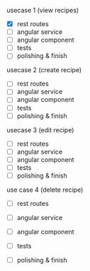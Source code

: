 usecase 1 (view recipes)
- [x] rest routes
- [ ] angular service
- [ ] angular component
- [ ] tests
- [ ] polishing & finish

usecase 2 (create recipe)
- [ ] rest routes
- [ ] angular service
- [ ] angular component
- [ ] tests
- [ ] polishing & finish

usecase 3 (edit recipe)
- [ ] rest routes
- [ ] angular service
- [ ] angular component
- [ ] tests
- [ ] polishing & finish

use case 4 (delete recipe)
- [ ] rest routes
- [ ] angular service
- [ ] angular component
- [ ] tests
- [ ] polishing & finish
	
